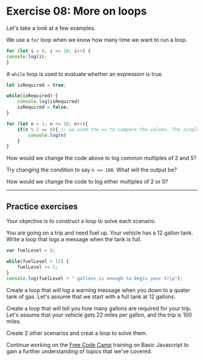 # Exercise 08: More on loops

Let's take a look at a few examples.

We use a `for` loop when we know how many time we want to run a loop.

```javascript
for (let i = 0; i <= 10; i++) {
console.log(i);
}

```

A `while` loop is used to evaluate whether an expression is true.

```javascript
let isRequired = true;

while(isRequired) {
    console.log(isRequired)
    isRequired = false;
}

```

```javascript
for (let n = 1; n <= 10; n++){
    if(n % 2 == 0){ // we used the == to compare the values. The single = is used to assign a value
        console.log(n)
    }
}
```

How would we change the code above to log common multiples of 2 and 5?

Try changing the condition to say `n <= 100`. What will the output be?

How would we change the code to log either multiples of 2 or 5?

----------------------

## Practice exercises

Your objective is to construct a loop to solve each scenario.

You are going on a trip and need fuel up. Your vehicle has a 12 gallon tank. Write a loop that logs a message when the tank is full.

```javascript
var fuelLevel = 0;

while(fuelLevel < 12) {
    fuelLevel += 1;
}
console.log(fuelLevel + " gallons is enough to begin your trip");
```

Create a loop that will log a warning message when you down to a quater tank of gas. Let's assume that we start with a full tank at 12 gallons.

Create a loop that will tell you how many gallons are required for your trip. Let's assume that your vehicle gets 22 miles per gallon, and the trip is 100 miles.

Create 2 other scenarios and creat a loop to solve them.

Continue working on the [Free Code Camp](https://www.freecodecamp.org/learn/javascript-algorithms-and-data-structures/) training on Basic Javascript to gain a further understanding of topics that we've covered.
